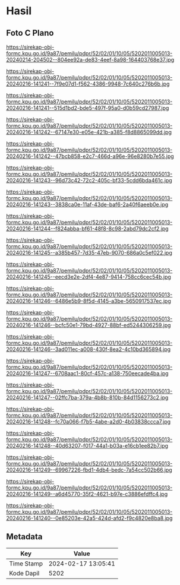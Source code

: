 # Hasil

## Foto C Plano

https://sirekap-obj-formc.kpu.go.id/9a87/pemilu/pdpr/52/02/01/10/05/5202011005013-20240214-204502--804ee92a-de83-4eef-8a98-164403768e37.jpg

https://sirekap-obj-formc.kpu.go.id/9a87/pemilu/pdpr/52/02/01/10/05/5202011005013-20240216-141241--7f9e07d1-f562-4386-9948-7c640c276b6b.jpg

https://sirekap-obj-formc.kpu.go.id/9a87/pemilu/pdpr/52/02/01/10/05/5202011005013-20240216-141241--515d1bd2-bde5-497f-95a0-d0b59cd27987.jpg

https://sirekap-obj-formc.kpu.go.id/9a87/pemilu/pdpr/52/02/01/10/05/5202011005013-20240216-141242--67147e30-e05e-421b-a385-f8d8865099dd.jpg

https://sirekap-obj-formc.kpu.go.id/9a87/pemilu/pdpr/52/02/01/10/05/5202011005013-20240216-141242--47bcb858-e2c7-466d-a96e-96e8280b7e55.jpg

https://sirekap-obj-formc.kpu.go.id/9a87/pemilu/pdpr/52/02/01/10/05/5202011005013-20240216-141243--96d73c42-72c2-405c-bf33-5cdd6bda461c.jpg

https://sirekap-obj-formc.kpu.go.id/9a87/pemilu/pdpr/52/02/01/10/05/5202011005013-20240216-141243--3838ca0e-11af-43de-baf6-2a40f6aeeb0e.jpg

https://sirekap-obj-formc.kpu.go.id/9a87/pemilu/pdpr/52/02/01/10/05/5202011005013-20240216-141244--f824abba-bf61-48f8-8c98-2abd79dc2cf2.jpg

https://sirekap-obj-formc.kpu.go.id/9a87/pemilu/pdpr/52/02/01/10/05/5202011005013-20240216-141245--a385b457-7d35-47eb-9070-686a0c5ef022.jpg

https://sirekap-obj-formc.kpu.go.id/9a87/pemilu/pdpr/52/02/01/10/05/5202011005013-20240216-141245--eecd3e2e-2df4-4e87-9414-758cc6cec54b.jpg

https://sirekap-obj-formc.kpu.go.id/9a87/pemilu/pdpr/52/02/01/10/05/5202011005013-20240216-141246--6486e5b9-8f5d-4145-a3be-5650917537ec.jpg

https://sirekap-obj-formc.kpu.go.id/9a87/pemilu/pdpr/52/02/01/10/05/5202011005013-20240216-141246--bcfc50e1-79bd-4927-88bf-ed5244306259.jpg

https://sirekap-obj-formc.kpu.go.id/9a87/pemilu/pdpr/52/02/01/10/05/5202011005013-20240216-141246--3ad011ec-a008-430f-8ea2-4c10bd365894.jpg

https://sirekap-obj-formc.kpu.go.id/9a87/pemilu/pdpr/52/02/01/10/05/5202011005013-20240216-141247--6708aac1-80cf-457c-a138-750eecade4ba.jpg

https://sirekap-obj-formc.kpu.go.id/9a87/pemilu/pdpr/52/02/01/10/05/5202011005013-20240216-141247--02ffc7ba-379a-4b8b-810b-84d1156273c2.jpg

https://sirekap-obj-formc.kpu.go.id/9a87/pemilu/pdpr/52/02/01/10/05/5202011005013-20240216-141248--fc70a066-f7b5-4abe-a2d0-4b03838ccca7.jpg

https://sirekap-obj-formc.kpu.go.id/9a87/pemilu/pdpr/52/02/01/10/05/5202011005013-20240216-141248--40d63207-f017-44a1-b03a-e16cb1ee82b7.jpg

https://sirekap-obj-formc.kpu.go.id/9a87/pemilu/pdpr/52/02/01/10/05/5202011005013-20240216-141249--69967226-fbd1-4db4-bedc-7a54cc502b66.jpg

https://sirekap-obj-formc.kpu.go.id/9a87/pemilu/pdpr/52/02/01/10/05/5202011005013-20240216-141249--a6d45770-35f2-4621-b97e-c3886efdffc4.jpg

https://sirekap-obj-formc.kpu.go.id/9a87/pemilu/pdpr/52/02/01/10/05/5202011005013-20240216-141240--0e85203e-42a5-424d-afd2-f9c4820e8ba8.jpg


## Metadata

| Key        | Value               |
| ---------- | ------------------- |
| Time Stamp | 2024-02-17 13:05:41 |
| Kode Dapil | 5202                |



